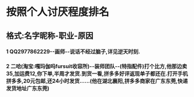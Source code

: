 # 按照个人讨厌程度排名
## 格式:名字昵称-职业-原因

#### 1 QQ2977862229--画师--说话不经过脑子,详见逆天时刻.
#### 2 二哈(淘宝:嘎玛伽吗fursuit收容所)--装师团队--(特指配件)打个比方,他那边卖35,加运费12,你下单,半周才发货.到货一看,拼多多好评返现单子都还在.打开手机拼多多,20元包邮,还24小时发货......(他在湖北襄阳,拼多多商家在广东东莞,快递发货地址广东东莞)

